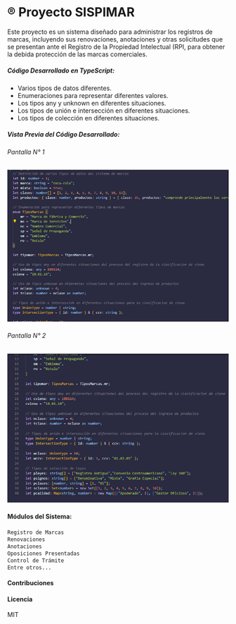 # &reg; Proyecto SISPIMAR
Este proyecto es un sistema diseñado para administrar los registros de marcas, incluyendo sus renovaciones, anotaciones y otras solicitudes que se presentan ante el Registro de la Propiedad Intelectual (RPI, para obtener la debida protección de las marcas comerciales.


##### Código Desarrollado en TypeScript:
- Varios tipos de datos diferentes.
- Enumeraciones para representar diferentes valores.
- Los tipos any y unknown en diferentes situaciones.
- Los tipos de unión e intersección en diferentes situaciones.
- Los tipos de colección en diferentes situaciones.


##### Vista Previa del Código Desarrollado:

###### Pantalla N° 1

![](screenshots/pantalla1.png)


###### Pantalla N° 2

![](screenshots/pantalla2.png)


#### Módulos del Sistema:
```
Registro de Marcas
Renovaciones
Anotaciones
Oposiciones Presentadas
Control de Trámite
Entre otros...

```
#### Contribuciones


#### Licencia
MIT
